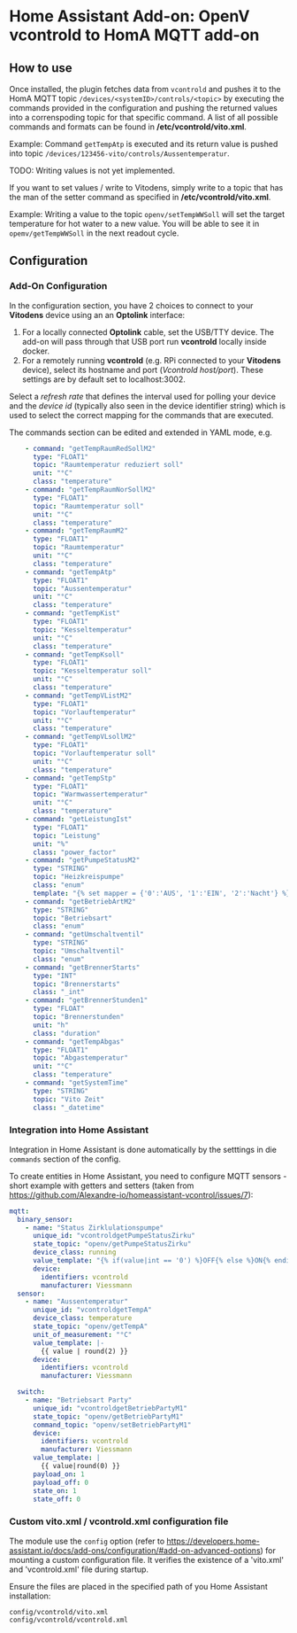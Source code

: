 # Home Assistant Add-on: OpenV vcontrold to HomA MQTT add-on

## How to use
Once installed, the plugin fetches data from `vcontrold` and pushes it to the HomA MQTT topic `/devices/<systemID>/controls/<topic>` by executing the commands provided in the configuration and pushing the returned values into a correnspoding topic for that specific command. A list of all possible commands and formats can be found in **/etc/vcontrold/vito.xml**.

Example: Command `getTempAtp` is executed and its return value is pushed into topic `/devices/123456-vito/controls/Aussentemperatur`.

TODO: Writing values is not yet implemented.

If you want to set values / write to Vitodens, simply write to a topic that has the man of the setter command as specified in **/etc/vcontrold/vito.xml**.

Example: Writing a value to the topic `openv/setTempWWSoll` will set the target temperature for hot water to a new value. You will be able to see it in `opemv/getTempWWSoll` in the next readout cycle.

## Configuration

### Add-On Configuration
In the configuration section, you have 2 choices to connect to your **Vitodens** device using an an **Optolink** interface:
1. For a locally connected **Optolink** cable, set the USB/TTY device. The add-on will pass through that USB port run **vcontrold** locally inside docker.
2. For a remotely running **vcontrold** (e.g. RPi connected to your **Vitodens** device), select its hostname and port (_Vcontrold host/port_). These settings are by default set to localhost:3002.

Select a _refresh rate_ that defines the interval used for polling your device and the _device id_ (typically also seen in the device identifier string) which is used to select the correct mapping for the commands that are executed.

The commands section can be edited and extended in YAML mode, e.g.
```yaml  commands:
    - command: "getTempRaumRedSollM2"
      type: "FLOAT1"
      topic: "Raumtemperatur reduziert soll"
      unit: "°C"
      class: "temperature"
    - command: "getTempRaumNorSollM2"
      type: "FLOAT1"
      topic: "Raumtemperatur soll"
      unit: "°C"
      class: "temperature"
    - command: "getTempRaumM2"
      type: "FLOAT1"
      topic: "Raumtemperatur"
      unit: "°C"
      class: "temperature"
    - command: "getTempAtp"
      type: "FLOAT1"
      topic: "Aussentemperatur"
      unit: "°C"
      class: "temperature"
    - command: "getTempKist"
      type: "FLOAT1"
      topic: "Kesseltemperatur"
      unit: "°C"
      class: "temperature"
    - command: "getTempKsoll"
      type: "FLOAT1"
      topic: "Kesseltemperatur soll"
      unit: "°C"
      class: "temperature"
    - command: "getTempVListM2"
      type: "FLOAT1"
      topic: "Vorlauftemperatur"
      unit: "°C"
      class: "temperature"
    - command: "getTempVLsollM2"
      type: "FLOAT1"
      topic: "Vorlauftemperatur soll"
      unit: "°C"
      class: "temperature"
    - command: "getTempStp"
      type: "FLOAT1"
      topic: "Warmwassertemperatur"
      unit: "°C"
      class: "temperature"
    - command: "getLeistungIst"
      type: "FLOAT1"
      topic: "Leistung"
      unit: "%"
      class: "power_factor"
    - command: "getPumpeStatusM2"
      type: "STRING"
      topic: "Heizkreispumpe"
      class: "enum"
      template: "{% set mapper = {'0':'AUS', '1':'EIN', '2':'Nacht'} %} {{ mapper[value] if value in mapper else 'Unknown ' + value }}"
    - command: "getBetriebArtM2"
      type: "STRING"
      topic: "Betriebsart"
      class: "enum"
    - command: "getUmschaltventil"
      type: "STRING"
      topic: "Umschaltventil"
      class: "enum"
    - command: "getBrennerStarts"
      type: "INT"
      topic: "Brennerstarts"
      class: "_int"
    - command: "getBrennerStunden1"
      type: "FLOAT"
      topic: "Brennerstunden"
      unit: "h"
      class: "duration"
    - command: "getTempAbgas"
      type: "FLOAT1"
      topic: "Abgastemperatur"
      unit: "°C"
      class: "temperature"
    - command: "getSystemTime"
      type: "STRING"
      topic: "Vito Zeit"
      class: "_datetime"
```

### Integration into Home Assistant
Integration in Home Assistant is done automatically by the setttings in die `commands` section of the config.

To create entities in Home Assistant, you need to configure MQTT sensors - short example with getters and setters (taken from https://github.com/Alexandre-io/homeassistant-vcontrol/issues/7):
```yaml
mqtt:
  binary_sensor:
    - name: "Status Zirklulationspumpe"
      unique_id: "vcontroldgetPumpeStatusZirku"
      state_topic: "openv/getPumpeStatusZirku"
      device_class: running
      value_template: "{% if(value|int == '0') %}OFF{% else %}ON{% endif %}"
      device:
        identifiers: vcontrold
        manufacturer: Viessmann
  sensor:
    - name: "Aussentemperatur"
      unique_id: "vcontroldgetTempA"
      device_class: temperature
      state_topic: "openv/getTempA"
      unit_of_measurement: "°C"
      value_template: |-
        {{ value | round(2) }}
      device:
        identifiers: vcontrold
        manufacturer: Viessmann

  switch:
    - name: "Betriebsart Party"
      unique_id: "vcontroldgetBetriebPartyM1"
      state_topic: "openv/getBetriebPartyM1"
      command_topic: "openv/setBetriebPartyM1"
      device:
        identifiers: vcontrold
        manufacturer: Viessmann
      value_template: | 
        {{ value|round(0) }}
      payload_on: 1
      payload_off: 0
      state_on: 1
      state_off: 0
```
### Custom vito.xml / vcontrold.xml configuration file

The module use the `config` option (refer to https://developers.home-assistant.io/docs/add-ons/configuration/#add-on-advanced-options) for mounting a custom configuration file. It verifies the existence of a 'vito.xml' and 'vcontrold.xml' file during startup.

Ensure the files are placed in the specified path of you Home Assistant installation:
```
config/vcontrold/vito.xml
config/vcontrold/vcontrold.xml
```
